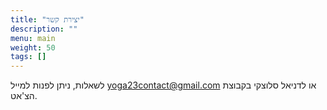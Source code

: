 ```yaml
---
title: "יצירת קשר"
description: ""
menu: main
weight: 50
tags: []
---
```


לשאלות, ניתן לפנות למייל [yoga23contact@gmail.com](mailto:yoga23contact@gmail.com) או לדניאל סלוצקי בקבוצת הצ'אט.
